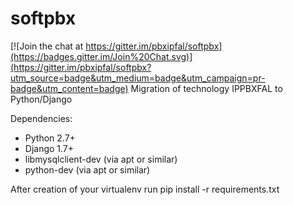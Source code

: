# softpbx

[![Join the chat at https://gitter.im/pbxipfal/softpbx](https://badges.gitter.im/Join%20Chat.svg)](https://gitter.im/pbxipfal/softpbx?utm_source=badge&utm_medium=badge&utm_campaign=pr-badge&utm_content=badge)
Migration of technology IPPBXFAL to Python/Django

Dependencies:

* Python 2.7+
* Django 1.7+
* libmysqlclient-dev (via apt or similar)
* python-dev (via apt or similar)

After creation of your virtualenv run pip install -r requirements.txt